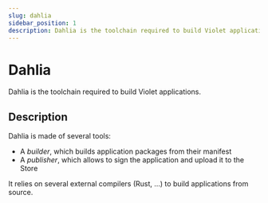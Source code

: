 ```yaml
---
slug: dahlia
sidebar_position: 1
description: Dahlia is the toolchain required to build Violet applications.
---
```


# Dahlia

Dahlia is the toolchain required to build Violet applications.

## Description

Dahlia is made of several tools:

- A *builder*, which builds application packages from their manifest
- A *publisher*, which allows to sign the application and upload it to the Store

It relies on several external compilers (Rust, ...) to build
applications from source.
